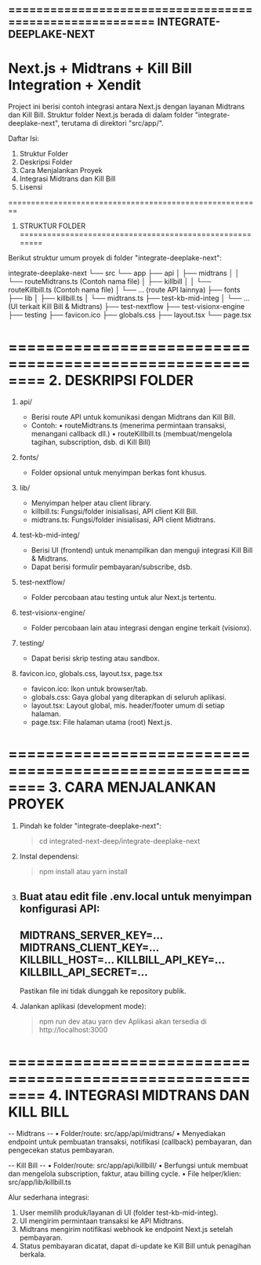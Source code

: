 ========================================================
  INTEGRATE-DEEPLAKE-NEXT
  -----------------------------------------------------
  Next.js + Midtrans + Kill Bill Integration + Xendit
========================================================

Project ini berisi contoh integrasi antara Next.js dengan layanan Midtrans dan 
Kill Bill. Struktur folder Next.js berada di dalam folder "integrate-deeplake-next", 
terutama di direktori "src/app/".

Daftar Isi:
1. Struktur Folder
2. Deskripsi Folder
3. Cara Menjalankan Proyek
4. Integrasi Midtrans dan Kill Bill
5. Lisensi


========================================================
1. STRUKTUR FOLDER
========================================================

Berikut struktur umum proyek di folder "integrate-deeplake-next":

integrate-deeplake-next
└── src
    └── app
        ├── api
        │   ├── midtrans
        │   │   └── routeMidtrans.ts   (Contoh nama file)
        │   ├── killbill
        │   │   └── routeKillbill.ts   (Contoh nama file)
        │   └── ... (route API lainnya)
        ├── fonts
        ├── lib
        │   ├── killbill.ts
        │   └── midtrans.ts
        ├── test-kb-mid-integ
        │   └── ... (UI terkait Kill Bill & Midtrans)
        ├── test-nextflow
        ├── test-visionx-engine
        ├── testing
        ├── favicon.ico
        ├── globals.css
        ├── layout.tsx
        └── page.tsx


========================================================
2. DESKRIPSI FOLDER
========================================================

1. api/
   - Berisi route API untuk komunikasi dengan Midtrans dan Kill Bill.
   - Contoh:
     • routeMidtrans.ts (menerima permintaan transaksi, menangani callback dll.)
     • routeKillbill.ts (membuat/mengelola tagihan, subscription, dsb. di Kill Bill)

2. fonts/
   - Folder opsional untuk menyimpan berkas font khusus.

3. lib/
   - Menyimpan helper atau client library.
   - killbill.ts: Fungsi/folder inisialisasi, API client Kill Bill.
   - midtrans.ts: Fungsi/folder inisialisasi, API client Midtrans.

4. test-kb-mid-integ/
   - Berisi UI (frontend) untuk menampilkan dan menguji integrasi Kill Bill & Midtrans.
   - Dapat berisi formulir pembayaran/subscribe, dsb.

5. test-nextflow/
   - Folder percobaan atau testing untuk alur Next.js tertentu.

6. test-visionx-engine/
   - Folder percobaan lain atau integrasi dengan engine terkait (visionx).

7. testing/
   - Dapat berisi skrip testing atau sandbox.

8. favicon.ico, globals.css, layout.tsx, page.tsx
   - favicon.ico: Ikon untuk browser/tab.
   - globals.css: Gaya global yang diterapkan di seluruh aplikasi.
   - layout.tsx: Layout global, mis. header/footer umum di setiap halaman.
   - page.tsx: File halaman utama (root) Next.js.


========================================================
3. CARA MENJALANKAN PROYEK
========================================================

1. Pindah ke folder "integrate-deeplake-next":
   > cd integrated-next-deep/integrate-deeplake-next

2. Instal dependensi:
   > npm install
     atau
   > yarn install

3. Buat atau edit file .env.local untuk menyimpan konfigurasi API:
   --------------------------------------------------
   MIDTRANS_SERVER_KEY=...
   MIDTRANS_CLIENT_KEY=...
   KILLBILL_HOST=...
   KILLBILL_API_KEY=...
   KILLBILL_API_SECRET=...
   --------------------------------------------------
   Pastikan file ini tidak diunggah ke repository publik.

4. Jalankan aplikasi (development mode):
   > npm run dev
     atau
   > yarn dev
   Aplikasi akan tersedia di http://localhost:3000


========================================================
4. INTEGRASI MIDTRANS DAN KILL BILL
========================================================

-- Midtrans --
• Folder/route: src/app/api/midtrans/
• Menyediakan endpoint untuk pembuatan transaksi, notifikasi (callback) pembayaran, 
  dan pengecekan status pembayaran.

-- Kill Bill --
• Folder/route: src/app/api/killbill/
• Berfungsi untuk membuat dan mengelola subscription, faktur, atau billing cycle. 
• File helper/klien: src/app/lib/killbill.ts

Alur sederhana integrasi:
1. User memilih produk/layanan di UI (folder test-kb-mid-integ).
2. UI mengirim permintaan transaksi ke API Midtrans.
3. Midtrans mengirim notifikasi webhook ke endpoint Next.js setelah pembayaran.
4. Status pembayaran dicatat, dapat di-update ke Kill Bill untuk penagihan berkala.

